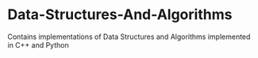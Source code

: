 # Data-Structures-And-Algorithms
Contains implementations of Data Structures and Algorithms implemented in C++ and Python
